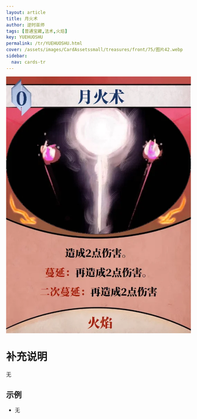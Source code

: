 ```yaml
---
layout: article
title: 月火术
author: 逆时巫师
tags: [普通宝藏,法术,火焰]
key: YUEHUOSHU
permalink: /tr/YUEHUOSHU.html
cover: /assets/images/CardAssetssmall/treasures/front/75/图片42.webp
sidebar:
  nav: cards-tr
---
```

![](/assets/images/CardAssets/treasures/front/75/图片42.webp)

# 补充说明
无

## 示例
* 无